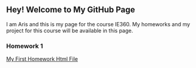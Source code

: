 ## Hey! Welcome to My GitHub Page

I am Aris and this is my page for the course IE360. My homeworks and my project for this course will be available in this page. 

### Homework 1
[My First Homework Html File](https://bu-ie-360.github.io/arisnisan/hw1_360.html)



